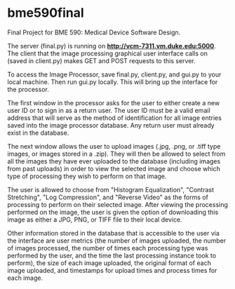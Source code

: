 # bme590final
Final Project for BME 590: Medical Device Software Design.

The server (final.py) is running on **http://vcm-7311.vm.duke.edu:5000**. The client that the image processing graphical user interface calls on (saved in client.py) makes GET and POST requests to this server.

To access the Image Processor, save final.py, client.py, and gui.py to your local machine. Then run gui.py locally. This will bring up the interface for the processor.

The first window in the processor asks for the user to either create a new user ID or to sign in as a return user. The user ID must be a valid email address that will serve as the method of identification for all image entries saved into the image processor database. Any return user must already exist in the database.

The next window allows the user to upload images (.jpg, .png, or .tiff type images, or images stored in a .zip). They will then be allowed to select from all the images they have ever uploaded to the database (including images from past uploads) in order to view the selected image and choose which type of processing they wish to perform on that image.

The user is allowed to choose from "Histogram Equalization", "Contrast Stretching", "Log Compression", and "Reverse Video" as the forms of processing to perform on their selected image. After viewing the processing performed on the image, the user is given the option of downloading this image as either a JPG, PNG, or TIFF file to their local device.

Other information stored in the database that is accessible to the user via the interface are user metrics (the number of images uploaded, the number of images processed, the number of times each processing type was performed by the user, and the time the last processing instance took to perform), the size of each image uploaded, the original format of each image uploaded, and timestamps for upload times and process times for each image.
